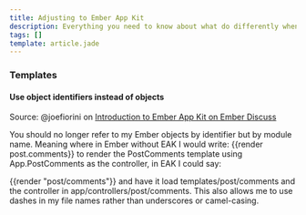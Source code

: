 ```yaml
---
title: Adjusting to Ember App Kit
description: Everything you need to know about what do differently when using Ember App Kit
tags: []
template: article.jade
---
```


### Templates

#### Use object identifiers instead of objects
Source: @joefiorini on [Introduction to Ember App Kit on Ember Discuss](http://discuss.emberjs.com/t/introduction-to-ember-app-kit/2683/3)

You should no longer refer to my Ember objects by identifier but by module name. Meaning where in Ember without EAK I would write:
{{render post.comments}}
to render the PostComments template using App.PostComments as the controller, in EAK I could say:

{{render "post/comments"}}
and have it load templates/post/comments and the controller in app/controllers/post/comments. This also allows me to use dashes in my file names rather than underscores or camel-casing.
